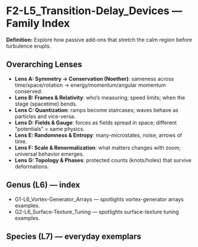# F2-L5_Transition-Delay_Devices — Family Index
**Definition:** Explore how passive add-ons that stretch the calm region before turbulence erupts.

## Overarching Lenses

- **Lens A: Symmetry -> Conservation (Noether)**: sameness across time/space/rotation → energy/momentum/angular momentum conserved.
- **Lens B: Frames & Relativity**: who’s measuring; speed limits; when the stage (spacetime) bends.
- **Lens C: Quantization**: ramps become staircases; waves behave as particles and vice-versa.
- **Lens D: Fields & Gauge**: forces as fields spread in space; different “potentials” = same physics.
- **Lens E: Randomness & Entropy**: many-microstates, noise, arrows of time.
- **Lens F: Scale & Renormalization**: what matters changes with zoom; universal behavior emerges.
- **Lens G: Topology & Phases**: protected counts (knots/holes) that survive deformations.

## Genus (L6) — index
- G1-L6_Vortex-Generator_Arrays — spotlights vortex-generator arrays examples.
- G2-L6_Surface-Texture_Tuning — spotlights surface-texture tuning examples.

## Species (L7) — everyday exemplars

